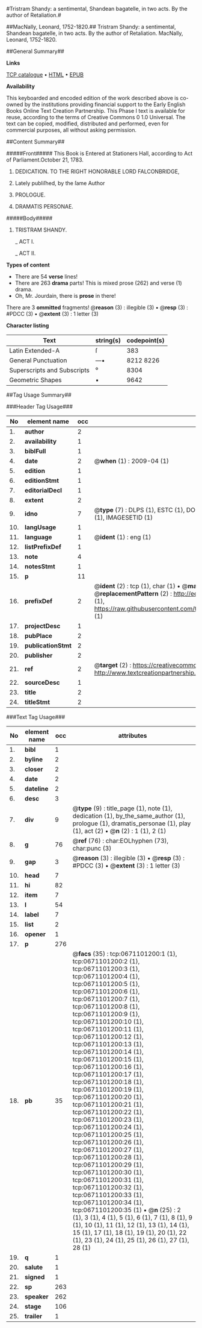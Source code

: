 #Tristram Shandy: a sentimental, Shandean bagatelle, in two acts. By the author of Retaliation.#

##MacNally, Leonard, 1752-1820.##
Tristram Shandy: a sentimental, Shandean bagatelle, in two acts. By the author of Retaliation.
MacNally, Leonard, 1752-1820.

##General Summary##

**Links**

[TCP catalogue](http://www.ota.ox.ac.uk/tcp/)  • 
[HTML](http://tei.it.ox.ac.uk/tcp/Texts-HTML/free/004/004841492.html)  • 
[EPUB](http://tei.it.ox.ac.uk/tcp/Texts-EPUB/free/004/004841492.epub)

**Availability**

This keyboarded and encoded edition of the
	       work described above is co-owned by the institutions
	       providing financial support to the Early English Books
	       Online Text Creation Partnership. This Phase I text is
	       available for reuse, according to the terms of Creative
	       Commons 0 1.0 Universal. The text can be copied,
	       modified, distributed and performed, even for
	       commercial purposes, all without asking permission.


##Content Summary##

#####Front#####
This Book is Entered at Stationers Hall, according to Act of Parliament.October 21, 1783.
1. DEDICATION. TO THE RIGHT HONORABLE LORD FALCONBRIDGE,

1. Lately publiſhed, by the ſame Author

1. PROLOGUE.

1. DRAMATIS PERSONAE.

#####Body#####

1. TRISTRAM SHANDY.

    _ ACT I.

    _ ACT II.

**Types of content**

  * There are 54 **verse** lines!
  * There are 263 **drama** parts! This is mixed prose (262) and verse (1) drama.
  * Oh, Mr. Jourdain, there is **prose** in there!

There are 3 **ommitted** fragments! 
 @__reason__ (3) : illegible (3)  •  @__resp__ (3) : #PDCC (3)  •  @__extent__ (3) : 1 letter (3)

**Character listing**


|Text|string(s)|codepoint(s)|
|---|---|---|
|Latin Extended-A|ſ|383|
|General Punctuation|—•|8212 8226|
|Superscripts             and Subscripts|⁰|8304|
|Geometric Shapes|▪|9642|

##Tag Usage Summary##

###Header Tag Usage###

|No|element name|occ|attributes|
|---|---|---|---|
|1.|__author__|2||
|2.|__availability__|1||
|3.|__biblFull__|1||
|4.|__date__|2| @__when__ (1) : 2009-04 (1)|
|5.|__edition__|1||
|6.|__editionStmt__|1||
|7.|__editorialDecl__|1||
|8.|__extent__|2||
|9.|__idno__|7| @__type__ (7) : DLPS (1), ESTC (1), DOCNO (1), TCP (1), GALEDOCNO (1), CONTENTSET (1), IMAGESETID (1)|
|10.|__langUsage__|1||
|11.|__language__|1| @__ident__ (1) : eng (1)|
|12.|__listPrefixDef__|1||
|13.|__note__|4||
|14.|__notesStmt__|1||
|15.|__p__|11||
|16.|__prefixDef__|2| @__ident__ (2) : tcp (1), char (1)  •  @__matchPattern__ (2) : ([0-9\-]+):([0-9IVX]+) (1), (.+) (1)  •  @__replacementPattern__ (2) : http://eebo.chadwyck.com/downloadtiff?vid=$1&page=$2 (1), https://raw.githubusercontent.com/textcreationpartnership/Texts/master/tcpchars.xml#$1 (1)|
|17.|__projectDesc__|1||
|18.|__pubPlace__|2||
|19.|__publicationStmt__|2||
|20.|__publisher__|2||
|21.|__ref__|2| @__target__ (2) : https://creativecommons.org/publicdomain/zero/1.0/ (1), http://www.textcreationpartnership.org/docs/. (1)|
|22.|__sourceDesc__|1||
|23.|__title__|2||
|24.|__titleStmt__|2||


###Text Tag Usage###

|No|element name|occ|attributes|
|---|---|---|---|
|1.|__bibl__|1||
|2.|__byline__|2||
|3.|__closer__|2||
|4.|__date__|2||
|5.|__dateline__|2||
|6.|__desc__|3||
|7.|__div__|9| @__type__ (9) : title_page (1), note (1), dedication (1), by_the_same_author (1), prologue (1), dramatis_personae (1), play (1), act (2)  •  @__n__ (2) : 1 (1), 2 (1)|
|8.|__g__|76| @__ref__ (76) : char:EOLhyphen (73), char:punc (3)|
|9.|__gap__|3| @__reason__ (3) : illegible (3)  •  @__resp__ (3) : #PDCC (3)  •  @__extent__ (3) : 1 letter (3)|
|10.|__head__|7||
|11.|__hi__|82||
|12.|__item__|7||
|13.|__l__|54||
|14.|__label__|7||
|15.|__list__|2||
|16.|__opener__|1||
|17.|__p__|276||
|18.|__pb__|35| @__facs__ (35) : tcp:0671101200:1 (1), tcp:0671101200:2 (1), tcp:0671101200:3 (1), tcp:0671101200:4 (1), tcp:0671101200:5 (1), tcp:0671101200:6 (1), tcp:0671101200:7 (1), tcp:0671101200:8 (1), tcp:0671101200:9 (1), tcp:0671101200:10 (1), tcp:0671101200:11 (1), tcp:0671101200:12 (1), tcp:0671101200:13 (1), tcp:0671101200:14 (1), tcp:0671101200:15 (1), tcp:0671101200:16 (1), tcp:0671101200:17 (1), tcp:0671101200:18 (1), tcp:0671101200:19 (1), tcp:0671101200:20 (1), tcp:0671101200:21 (1), tcp:0671101200:22 (1), tcp:0671101200:23 (1), tcp:0671101200:24 (1), tcp:0671101200:25 (1), tcp:0671101200:26 (1), tcp:0671101200:27 (1), tcp:0671101200:28 (1), tcp:0671101200:29 (1), tcp:0671101200:30 (1), tcp:0671101200:31 (1), tcp:0671101200:32 (1), tcp:0671101200:33 (1), tcp:0671101200:34 (1), tcp:0671101200:35 (1)  •  @__n__ (25) : 2 (1), 3 (1), 4 (1), 5 (1), 6 (1), 7 (1), 8 (1), 9 (1), 10 (1), 11 (1), 12 (1), 13 (1), 14 (1), 15 (1), 17 (1), 18 (1), 19 (1), 20 (1), 22 (1), 23 (1), 24 (1), 25 (1), 26 (1), 27 (1), 28 (1)|
|19.|__q__|1||
|20.|__salute__|1||
|21.|__signed__|1||
|22.|__sp__|263||
|23.|__speaker__|262||
|24.|__stage__|106||
|25.|__trailer__|1||
